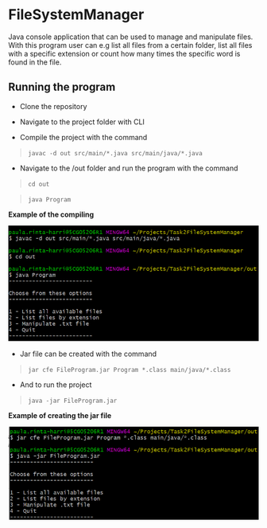 # FileSystemManager

Java console application that can be used to manage and manipulate files. With this program user can e.g
list all files from a certain folder, list all files with a specific extension or count how many times the specific
word is found in the file. 

## Running the program

- Clone the repository

- Navigate to the project folder with CLI

- Compile the project with the command

> `javac -d out src/main/*.java src/main/java/*.java`

- Navigate to the /out folder and run the program with the command 

> `cd out`

> `java Program`

**Example of the compiling**

![javac](https://github.com/paularintaharri/FileSystemManager/blob/master/img/program1.png)


- Jar file can be created with the command 

> `jar cfe FileProgram.jar Program *.class main/java/*.class`

- And to run the project

> `java -jar FileProgram.jar`
 

**Example of creating the jar file**

![jar](https://github.com/paularintaharri/FileSystemManager/blob/master/img/program2.png)


